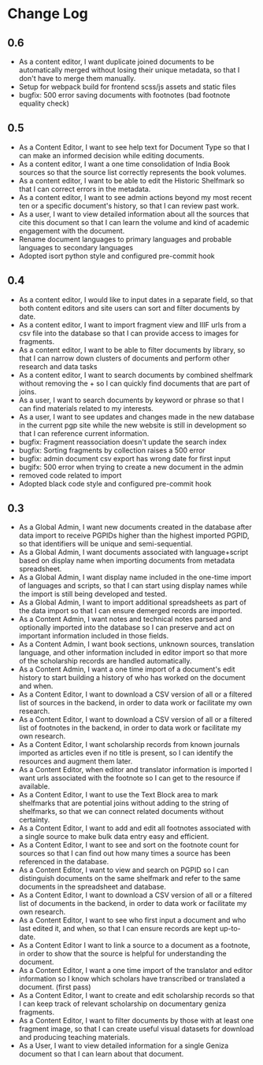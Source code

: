 # Change Log

## 0.6

* As a content editor, I want duplicate joined documents to be automatically merged without losing their unique metadata, so that I don't have to merge them manually.
* Setup for webpack build for frontend scss/js assets and static files
* bugfix: 500 error saving documents with footnotes (bad footnote equality check)

## 0.5

* As a Content Editor, I want to see help text for Document Type so that I can make an informed decision while editing documents.
* As a content editor, I want a one time consolidation of India Book sources so that the source list correctly represents the book volumes.
* As a content editor, I want to be able to edit the Historic Shelfmark so that I can correct errors in the metadata.
* As a content editor, I want to see admin actions beyond my most recent ten or a specific document's history, so that I can review past work.
* As a user, I want to view detailed information about all the sources that cite this document so that I can learn the volume and kind of academic engagement with the document.
* Rename document languages to primary languages and probable languages to secondary languages
* Adopted isort python style and configured pre-commit hook

## 0.4

* As a content editor, I would like to input dates in a separate field, so that both content editors and site users can sort and filter documents by date.
* As a content editor, I want to import fragment view and IIIF urls from a csv file into the database so that I can provide access to images for fragments.
* As a content editor, I want to be able to filter documents by library, so that I can narrow down clusters of documents and perform other research and data tasks
* As a content editor, I want to search documents by combined shelfmark without removing the + so I can quickly find documents that are part of joins.
* As a user, I want to search documents by keyword or phrase so that I can find materials related to my interests.
* As a user, I want to see updates and changes made in the new database in the current pgp site while the new website is still in development so that I can reference current information.
* bugfix: Fragment reassociation doesn't update the search index
* bugfix: Sorting fragments by collection raises a 500 error
* bugfix: admin document csv export has wrong date for first input
* bugifx: 500 error when trying to create a new document in the admin
* removed code related to import
* Adopted black code style and configured pre-commit hook

## 0.3

* As a Global Admin, I want new documents created in the database after data import to receive PGPIDs higher than the highest imported PGPID, so that identifiers will be unique and semi-sequential.
* As a Global Admin, I want documents associated with language+script based on display name when importing documents from metadata spreadsheet.
* As a Global Admin, I want display name included in the one-time import of languages and scripts, so that I can start using display names while the import is still being developed and tested.
* As a Global Admin, I want to import additional spreadsheets as part of the data import so that I can ensure demerged records are imported.
* As a Content Admin, I want notes and technical notes parsed and optionally imported into the database so I can preserve and act on important information included in those fields.
* As a Content Admin, I want book sections, unknown sources, translation language, and other information included in editor import so that more of the scholarship records are handled automatically.
* As a Content Admin, I want a one time import of a document's edit history to start building a history of who has worked on the document and when.
* As a Content Editor, I want to download a CSV version of all or a filtered list of sources in the backend, in order to data work or facilitate my own research.
* As a Content Editor, I want to download a CSV version of all or a filtered list of footnotes in the backend, in order to data work or facilitate my own research.
* As a Content Editor, I want scholarship records from known journals imported as articles even if no title is present, so I can identify the resources and augment them later.
* As a Content Editor, when editor and translator information is imported I want urls associated with the footnote so I can get to the resource if available.
* As a Content Editor, I want to use the Text Block area to mark shelfmarks that are potential joins without adding to the string of shelfmarks, so that we can connect related documents without certainty.
* As a Content Editor, I want to add and edit all footnotes associated with a single source to make bulk data entry easy and efficient.
* As a Content Editor, I want to see and sort on the footnote count for sources so that I can find out how many times a source has been referenced in the database.
* As a Content Editor, I want to view and search on PGPID so I can distinguish documents on the same shelfmark and refer to the same documents in the spreadsheet and database.
* As a Content Editor, I want to download a CSV version of all or a filtered list of documents in the backend, in order to data work or facilitate my own research.
* As a Content Editor, I want to see who first input a document and who last edited it, and when, so that I can ensure records are kept up-to-date.
* As a Content Editor I want to link a source to a document as a footnote, in order to show that the source is helpful for understanding the document.
* As a Content Editor, I want a one time import of the translator and editor information so I know which scholars have transcribed or translated a document. (first pass)
* As a Content Editor, I want to create and edit scholarship records so that I can keep track of relevant scholarship on documentary geniza fragments.
* As a Content Editor, I want to filter documents by those with at least one fragment image, so that I can create useful visual datasets for download and producing teaching materials.
* As a User, I want to view detailed information for a single Geniza document so that I can learn about that document.
